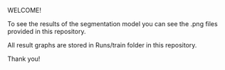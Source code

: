 
WELCOME!

To see the results of the segmentation model you can see the .png files provided in this repository.

All result graphs are stored in Runs/train folder in this repository.


Thank you!
